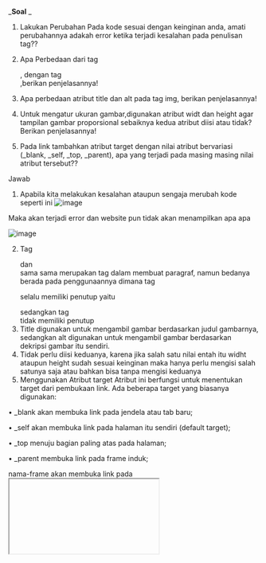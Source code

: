 _**Soal** _

1. Lakukan Perubahan Pada kode sesuai dengan keinginan anda, amati perubahannya adakah error ketika terjadi kesalahan pada penulisan tag??

2. Apa Perbedaan dari tag <p >, dengan tag <br >,berikan penjelasannya! 

3. Apa perbedaan atribut title dan alt pada tag img, berikan penjelasannya!

4. Untuk mengatur ukuran gambar,digunakan atribut widt dan height agar tampilan gambar proporsional sebaiknya kedua atribut diisi atau tidak?Berikan penjelasannya!

5. Pada link tambahkan atribut target dengan nilai atribut bervariasi (_blank, _self, _top, _parent), apa yang terjadi pada masing masing nilai atribut tersebut??

Jawab

1. Apabila kita melakukan kesalahan ataupun sengaja merubah kode seperti ini
![image](https://github.com/syahbarudin/Lab1web/assets/146621192/d8619c8d-d9c6-4321-90fc-8f27dda4d842)

 Maka akan terjadi error dan website pun tidak akan menampilkan apa apa

![image](https://github.com/syahbarudin/Lab1web/assets/146621192/d8b3feda-9722-4734-ab13-93b13777f837)

 2.	Tag <p> dan <br> sama sama merupakan tag dalam membuat paragraf, namun bedanya berada pada penggunaannya dimana tag <p> selalu memiliki penutup yaitu </p> sedangkan tag <br> tidak memiliki penutup
 3.	Title digunakan untuk mengambil gambar berdasarkan judul gambarnya, sedangkan alt digunakan untuk mengambil gambar berdasarkan dekripsi gambar itu sendiri.
 4.	Tidak perlu diisi keduanya, karena jika salah satu nilai entah itu widht ataupun height sudah sesuai keinginan maka hanya perlu mengisi salah satunya saja atau bahkan bisa tanpa mengisi keduanya
 5.	Menggunakan Atribut target
Atribut ini berfungsi untuk menentukan target dari pembukaan link. Ada beberapa target yang biasanya digunakan:

•	_blank akan membuka link pada jendela atau tab baru;

•	_self akan membuka link pada halaman itu sendiri (default target);

•	_top menuju bagian paling atas pada halaman;

•	_parent membuka link pada frame induk;

nama-frame akan membuka link pada <iframe> dengan nama tertentu;

![image](https://github.com/syahbarudin/Lab1web/assets/146621192/60f380fd-163b-4d7b-9b72-bb4b6945f29c)

![image](https://github.com/syahbarudin/Lab1web/assets/146621192/36fa63a4-e652-495e-8257-8b51de628cbd)

_**Praktikum**_
1. Membuat paragraf
Tampilan VS Code

![image](https://github.com/syahbarudin/Lab1web/assets/146621192/e43c58d1-cfae-4aa8-9cab-32ed8b67af54)	

Tampilan Website

![image](https://github.com/syahbarudin/Lab1web/assets/146621192/00eb78a9-930d-469f-904a-3fafe0845bab)

1.1 Merubah Paragraf
Tampilan VS Code

![image](https://github.com/syahbarudin/Lab1web/assets/146621192/372687a5-2e1d-4607-849e-40d087035969)

Tampilan Website

![image](https://github.com/syahbarudin/Lab1web/assets/146621192/1f974e8f-0e3b-4ebc-8efe-4dc7e357115e)

2. Menambahkan Judul
Tampilan VS Code

![image](https://github.com/syahbarudin/Lab1web/assets/146621192/32ac89c1-266a-444b-96a0-3137d8ece117)

Tampilan Website
 
![image](https://github.com/syahbarudin/Lab1web/assets/146621192/7afad4c8-26a7-4f25-aa52-a6f667b71c6d)

3. Memformat teks
   3.1 Menggunakan marked <mark> </mark>
Tampilan VS Code

![image](https://github.com/syahbarudin/Lab1web/assets/146621192/71064203-a00b-4229-94f2-494a65fd4625)

Tampilan Website
 
![image](https://github.com/syahbarudin/Lab1web/assets/146621192/19b10e7c-728d-4f01-908f-d1f29eb13fee)

   3.2 Menggunakan italic <i> </i>
Tampilan VS Code

![image](https://github.com/syahbarudin/Lab1web/assets/146621192/c98c8ae3-4dce-4b90-b8e1-aca650bf2e89)

Tampilan Website

![image](https://github.com/syahbarudin/Lab1web/assets/146621192/1a46af49-41b5-4522-8127-9f98d62549e8)

   3.3 Menggunakan Emphasized <em> </em>
Tampilan VS Code

![image](https://github.com/syahbarudin/Lab1web/assets/146621192/358d9f65-1c1d-4efd-914b-d6e396a0745b)

Tampilan Website

![image](https://github.com/syahbarudin/Lab1web/assets/146621192/2ae8b91a-68b3-449c-8378-c95c4f0c7b7a)

4. Memasukan Gambar
   4.1 Memasukan Gambar
Tampilan VS Code
 
![image](https://github.com/syahbarudin/Lab1web/assets/146621192/248bd4b4-6ebe-43c0-b0da-ebedb64cce19)

Tampilan Website
 
![image](https://github.com/syahbarudin/Lab1web/assets/146621192/2f3af83c-c489-4591-b7d7-4d2d151078a5)

   4.2 Mengubah ukuran gambar
Tampilan VS Code
 
![image](https://github.com/syahbarudin/Lab1web/assets/146621192/b17c4997-6c4b-4025-bb9a-7e4e526f12f5)

Tampilan Website

![image](https://github.com/syahbarudin/Lab1web/assets/146621192/03471566-fcbb-4df1-85b0-a0c2150ba69b)
 
5. Menambahkan Hyperlink
Tampilan VS Code

![image](https://github.com/syahbarudin/Lab1web/assets/146621192/da5dda02-dc57-40e3-8bc0-e32c1903a676)

Tampilan Website
 
![image](https://github.com/syahbarudin/Lab1web/assets/146621192/6693a2b8-8031-4bc6-b5df-2c98167e92ec)
